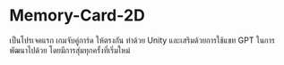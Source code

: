# Memory-Card-2D
เป็นโปรเจคแรก เกมจับคู่การ์ด ให้ตรงกัน ทำด้วย Unity และเสริมด้วยการใช้แชท GPT ในการพัฒนาไปด้วย โดยมีการสุ่มทุกครั้งที่เริ่มใหม่
